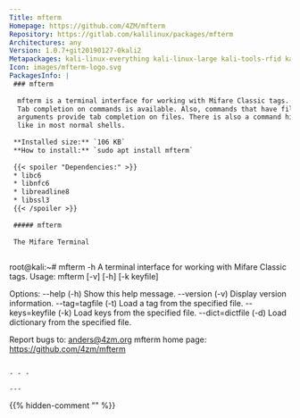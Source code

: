 ```yaml
---
Title: mfterm
Homepage: https://github.com/4ZM/mfterm
Repository: https://gitlab.com/kalilinux/packages/mfterm
Architectures: any
Version: 1.0.7+git20190127-0kali2
Metapackages: kali-linux-everything kali-linux-large kali-tools-rfid kali-tools-wireless 
Icon: images/mfterm-logo.svg
PackagesInfo: |
 ### mfterm
 
  mfterm is a terminal interface for working with Mifare Classic tags.
  Tab completion on commands is available. Also, commands that have file name
  arguments provide tab completion on files. There is also a command history,
  like in most normal shells.
 
 **Installed size:** `106 KB`  
 **How to install:** `sudo apt install mfterm`  
 
 {{< spoiler "Dependencies:" >}}
 * libc6 
 * libnfc6 
 * libreadline8 
 * libssl3 
 {{< /spoiler >}}
 
 ##### mfterm
 
 The Mifare Terminal
 
 ```
 root@kali:~# mfterm -h
 A terminal interface for working with Mifare Classic tags.
 Usage: mfterm [-v] [-h] [-k keyfile]
 
 Options: 
   --help          (-h)   Show this help message.
   --version       (-v)   Display version information.
   --tag=tagfile   (-t)   Load a tag from the specified file.
   --keys=keyfile  (-k)   Load keys from the specified file.
   --dict=dictfile (-d)   Load dictionary from the specified file.
 
 Report bugs to: anders@4zm.org
 mfterm home page: <https://github.com/4zm/mfterm>
 ```
 
 - - -
 
---
```

{{% hidden-comment "<!--Do not edit anything above this line-->" %}}
